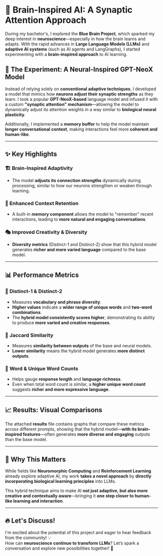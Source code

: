 # 🧠 Brain-Inspired AI: A Synaptic Attention Approach

During my bachelor's, I explored the **Blue Brain Project**, which sparked my deep interest in **neuroscience**—especially in how the brain learns and adapts. With the rapid advances in **Large Language Models (LLMs)** and **adaptive AI systems** (such as AI agents and LangGraphs), I started experimenting with a **brain-inspired approach** to AI learning.

## 🔬 The Experiment: A Neural-Inspired GPT-NeoX Model

Instead of relying solely on **conventional adaptive techniques**, I developed a model that mimics how **neurons adjust their synaptic strengths** as they learn. I took a popular **GPT-NeoX-based** language model and infused it with a custom **"synaptic attention" mechanism**—allowing the model to dynamically adjust its attention weights in a way similar to **biological neural plasticity**. 

Additionally, I implemented a **memory buffer** to help the model maintain **longer conversational context**, making interactions feel more **coherent and human-like**.

---

## ✨ Key Highlights

### 🏗 Brain-Inspired Adaptivity
- The model **adjusts its connection strengths** dynamically during processing, similar to how our neurons strengthen or weaken through learning.

### 🧠 Enhanced Context Retention
- A built-in **memory component** allows the model to "remember" recent interactions, leading to **more natural and engaging conversations**.

### 🎭 Improved Creativity & Diversity
- **Diversity metrics** (Distinct-1 and Distinct-2) show that this hybrid model generates **richer and more varied language** compared to the base model.

---

## 📊 Performance Metrics

### 🔹 **Distinct-1 & Distinct-2**
- Measures **vocabulary and phrase diversity**.  
- **Higher values** indicate a **wider range of unique words** and **two-word combinations**.
- The **hybrid model consistently scores higher**, demonstrating its ability to produce **more varied and creative responses**.

### 🔹 **Jaccard Similarity**
- Measures **similarity between outputs** of the base and neural models.
- **Lower similarity** means the hybrid model generates **more distinct outputs**.

### 🔹 **Word & Unique Word Counts**
- Helps gauge **response length** and **language richness**.
- Even when total word count is similar, a **higher unique word count** suggests **richer and more expressive language**.

---

## 📈 Results: Visual Comparisons

The attached **results** file contains graphs that compare these metrics across different prompts, showing that the hybrid model—**with its brain-inspired features**—often generates **more diverse and engaging** outputs than the base model.


---

## 🚀 Why This Matters

While fields like **Neuromorphic Computing** and **Reinforcement Learning** already explore adaptive AI, my work **takes a novel approach** by **directly incorporating biological learning principles** into LLMs. 

This hybrid technique aims to make AI **not just adaptive, but also more creative and contextually aware**—bringing it **one step closer to human-like learning and interaction**.

---

## 🔥 Let's Discuss!

I'm excited about the potential of this project and eager to hear feedback from the community! 💡  
How can **neuroscience continue to transform LLMs**? Let’s spark a conversation and explore new possibilities together! 🚀

